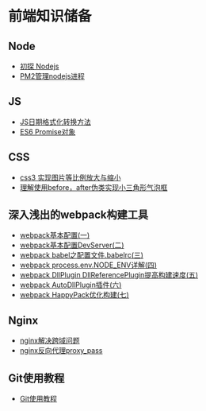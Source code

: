 # 前端知识储备
## Node
* [初探 Nodejs](/share/Node/nodejs初探.md)
* [PM2管理nodejs进程](/share/Node/PM2管理nodejs进程.md)
## JS
* [JS日期格式化转换方法](/share/JS/JS日期格式化转换方法.md)
* [ES6 Promise对象](/share/JS/ES6%20Promise对象.md)
##  CSS
* [css3 实现图片等比例放大与缩小](/share/CSS/css3%20实现图片等比例放大与缩小.md)
* [理解使用before，after伪类实现小三角形气泡框](/share/CSS/理解使用before，after伪类实现小三角形气泡框.md)
## 深入浅出的webpack构建工具
*  [webpack基本配置(一)](/share/深入浅出的webpack构建工具---webpack基本配置/webpack基本配置(一).md)
*  [webpack基本配置DevServer(二)](/share/深入浅出的webpack构建工具---webpack基本配置/webpack基本配置DevServer(二).md)
*  [webpack babel之配置文件.babelrc(三)](/share/深入浅出的webpack构建工具---webpack基本配置/webpack%20babel之配置文件.babelrc(三).md)
* [webpack process.env.NODE_ENV详解(四)](/share/深入浅出的webpack构建工具---webpack基本配置/webpack%20process.env.NODE_ENV详解(四).md)
* [webpack DllPlugin DllReferencePlugin提高构建速度(五)](/share/深入浅出的webpack构建工具---webpack基本配置/webpack%20DllPlugin%20DllReferencePlugin提高构建速度(五).md)
* [webpack AutoDllPlugin插件(六)](/share/深入浅出的webpack构建工具---webpack基本配置/webpack%20AutoDllPlugin插件（六）.md)
* [webpack HappyPack优化构建(七)](/share/深入浅出的webpack构建工具---webpack基本配置/webpack%20HappyPack优化构建(七).md)

## Nginx
* [nginx解决跨域问题](/share/Nginx/nginx解决跨域问题.md)
* [nginx反向代理proxy_pass](/share/Nginx/nginx反向代理proxy_pass.md)

## Git使用教程
* [Git使用教程](/share/Git使用教程/Git使用教程.md)